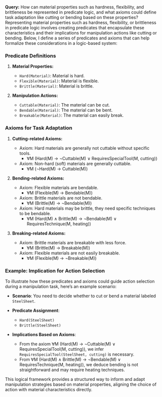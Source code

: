 **Query:** How can material properties such as hardness, flexibility, and brittleness be represented in predicate logic, and what axioms could define task adaptation like cutting or bending based on these properties?Representing material properties such as hardness, flexibility, or brittleness in predicate logic involves creating predicates that encapsulate these characteristics and their implications for manipulation actions like cutting or bending. Below, I define a series of predicates and axioms that can help formalize these considerations in a logic-based system:

### Predicate Definitions

1. **Material Properties:**
   - `Hard(Material)`: Material is hard.
   - `Flexible(Material)`: Material is flexible.
   - `Brittle(Material)`: Material is brittle.

2. **Manipulation Actions:**
   - `Cuttable(Material)`: The material can be cut.
   - `Bendable(Material)`: The material can be bent.
   - `Breakable(Material)`: The material can easily break.

### Axioms for Task Adaptation

1. **Cutting-related Axioms:**
   - Axiom: Hard materials are generally not cuttable without specific tools.
     - ∀M (Hard(M) → ¬Cuttable(M) ∨ RequiresSpecialTool(M, cutting))
   - Axiom: Non-hard (soft) materials are generally cuttable.
     - ∀M (¬Hard(M) → Cuttable(M))

2. **Bending-related Axioms:**
   - Axiom: Flexible materials are bendable.
     - ∀M (Flexible(M) → Bendable(M))
   - Axiom: Brittle materials are not bendable.
     - ∀M (Brittle(M) → ¬Bendable(M))
   - Axiom: Hard materials may be brittle, they need specific techniques to be bendable.
     - ∀M (Hard(M) ∧ Brittle(M) → ¬Bendable(M) ∨ RequiresTechnique(M, heating))

3. **Breaking-related Axioms:**
   - Axiom: Brittle materials are breakable with less force.
     - ∀M (Brittle(M) → Breakable(M))
   - Axiom: Flexible materials are not easily breakable.
     - ∀M (Flexible(M) → ¬Breakable(M))

### Example: Implication for Action Selection
To illustrate how these predicates and axioms could guide action selection during a manipulation task, here’s an example scenario:

- **Scenario**: You need to decide whether to cut or bend a material labeled `SteelSheet`.

- **Predicate Assignment**:
  - `Hard(SteelSheet)`
  - `Brittle(SteelSheet)`

- **Implications Based on Axioms**:
  - From the axiom ∀M (Hard(M) → ¬Cuttable(M) ∨ RequiresSpecialTool(M, cutting)), we infer `RequiresSpecialTool(SteelSheet, cutting)` is necessary.
  - From ∀M (Hard(M) ∧ Brittle(M) → ¬Bendable(M) ∨ RequiresTechnique(M, heating)), we deduce bending is not straightforward and may require heating techniques.

This logical framework provides a structured way to inform and adapt manipulation strategies based on material properties, aligning the choice of action with material characteristics directly.